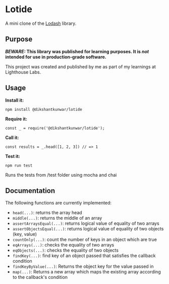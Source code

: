 # Lotide

A mini clone of the [Lodash](https://lodash.com) library.

## Purpose

**_BEWARE:_ This library was published for learning purposes. It is _not_ intended for use in production-grade software.**

This project was created and published by me as part of my learnings at Lighthouse Labs. 

## Usage

**Install it:**

`npm install @dikshantkunwar/lotide`

**Require it:**

`const _ = require('@dikshantkunwar/lotide');`

**Call it:**

`const results = _.head([1, 2, 3]) // => 1`

**Test it:**

`npm run test`

Runs the tests from /test folder using mocha and chai

## Documentation

The following functions are currently implemented:

* `head(...)`: returns the array head
* `middle(...)`: returns the middle of an array
* `assertArraysEqual(...)`: returns logical value of equality of two arrays
* `assertObjectsEqual(...)`: returns logical value of equality of two objects (key, value)
* `countOnly(...)`: count the number of keys in an object which are true
* `eqArrays(...)`: checks the equality of two arrays
* `eqObjects(...)`: checks the equality of two objects 
* `findKey(...)`: find key of an object passed that satisfies the callback condition 
* `findKeyByValue(...)`: Returns the object key for the value passed in 
* `map(...)`: Returns a new array which maps the existing array according to the callback's condition
